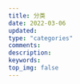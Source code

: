 ```yaml
---
title: 分类
date: 2022-03-06
updated:
type: "categories"
comments:
description:
keywords:
top_img: false
---
```

